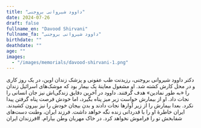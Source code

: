 ```yaml
---
title: "داوود شیروانی بروجنی"
date: 2024-07-26
draft: false
fullname_en: "Davood Shirvani"
fullname_fa: "داوود شیروانی بروجنی"
birthdate: ""
deathdate: ""
age: ""
images:
  - "/images/memorials/davood-shirvani-1.png"
---
```


دکتر داوود شیروانی بروجنی، رزیدنت طب عفونی و پزشک زندان اوین، در یک روز کاری و در محل کارش کشته شد. او مشغول معاینۀ یک بیمار بود که موشک‌های اسرائیل زندان را «به طور نمادین» هدف گرفتند. داوود در آخرین دقایق زندگی‌اش نیز جان انسانی را نجات داد. او از بیمارش خواست زیر میز پناه بگیرد، اما خودش فرصت پناه گرفتن پیدا نکرد. بعدا بیمارش را از زیر آوارها نجات دادند و بدن بیجان خودش را نیز بیرون کشیدند. ایران خاطرۀ او را با قدردانی زنده نگه خواهد داشت. 
فرزند ایران، وطنت دست‌های شفابخش تو را فراموش نخواهد کرد. در خاک مهربان وطن بیارام. 
#فرزندان ایران